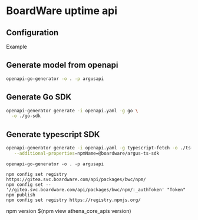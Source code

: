 # BoardWare uptime api

## Configuration

Example

## Generate model from openapi

```bash
openapi-go-generator -o . -p argusapi
```

## Generate Go SDK

```bash
openapi-generator generate -i openapi.yaml -g go \
  -o ./go-sdk
```

## Generate typescript SDK

```bash
openapi-generator generate -i openapi.yaml -g typescript-fetch -o ./ts-sdk \
   --additional-properties=npmName=@boardware/argus-ts-sdk
```

```
openapi-go-generator -o . -p argusapi
```

```
npm config set registry https://gitea.svc.boardware.com/api/packages/bwc/npm/
npm config set -- '//gitea.svc.boardware.com/api/packages/bwc/npm/:_authToken' "Token"
npm publish
npm config set registry https://registry.npmjs.org/
```

npm version $(npm view athena_core_apis version)
